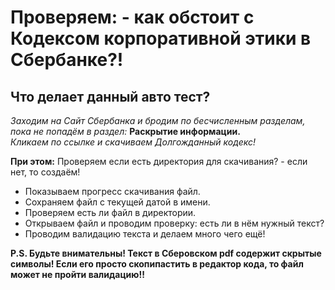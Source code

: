 # Проверяем: - как обстоит с Кодексом корпоративной этики в Сбербанке?!

## Что делает данный авто тест?

_Заходим на Сайт Сбербанка и бродим по бесчисленным разделам, пока не попадём в раздел:_ **Раскрытие информации.**  
_Кликаем по ссылке и скачиваем Долгожданный кодекс!_

**При этом:** Проверяем если есть директория для скачивания? - если нет, то создаём! 
- Показываем прогресс скачивания файл.
- Сохраняем файл с текущей датой в имени.
- Проверяем есть ли файл в директории.
- Открываем файл и проводим проверку: есть ли в нём нужный текст?
- Проводим валидацию текста и делаем много чего ещё!

**P.S. Будьте внимательны! Текст в Сберовском pdf содержит скрытые символы! Если его просто скопипастить в редактор кода, то файл может не пройти валидацию!!**
